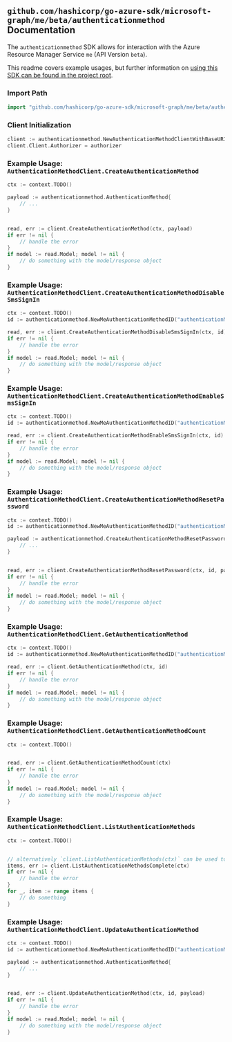 
## `github.com/hashicorp/go-azure-sdk/microsoft-graph/me/beta/authenticationmethod` Documentation

The `authenticationmethod` SDK allows for interaction with the Azure Resource Manager Service `me` (API Version `beta`).

This readme covers example usages, but further information on [using this SDK can be found in the project root](https://github.com/hashicorp/go-azure-sdk/tree/main/docs).

### Import Path

```go
import "github.com/hashicorp/go-azure-sdk/microsoft-graph/me/beta/authenticationmethod"
```


### Client Initialization

```go
client := authenticationmethod.NewAuthenticationMethodClientWithBaseURI("https://management.azure.com")
client.Client.Authorizer = authorizer
```


### Example Usage: `AuthenticationMethodClient.CreateAuthenticationMethod`

```go
ctx := context.TODO()

payload := authenticationmethod.AuthenticationMethod{
	// ...
}


read, err := client.CreateAuthenticationMethod(ctx, payload)
if err != nil {
	// handle the error
}
if model := read.Model; model != nil {
	// do something with the model/response object
}
```


### Example Usage: `AuthenticationMethodClient.CreateAuthenticationMethodDisableSmsSignIn`

```go
ctx := context.TODO()
id := authenticationmethod.NewMeAuthenticationMethodID("authenticationMethodIdValue")

read, err := client.CreateAuthenticationMethodDisableSmsSignIn(ctx, id)
if err != nil {
	// handle the error
}
if model := read.Model; model != nil {
	// do something with the model/response object
}
```


### Example Usage: `AuthenticationMethodClient.CreateAuthenticationMethodEnableSmsSignIn`

```go
ctx := context.TODO()
id := authenticationmethod.NewMeAuthenticationMethodID("authenticationMethodIdValue")

read, err := client.CreateAuthenticationMethodEnableSmsSignIn(ctx, id)
if err != nil {
	// handle the error
}
if model := read.Model; model != nil {
	// do something with the model/response object
}
```


### Example Usage: `AuthenticationMethodClient.CreateAuthenticationMethodResetPassword`

```go
ctx := context.TODO()
id := authenticationmethod.NewMeAuthenticationMethodID("authenticationMethodIdValue")

payload := authenticationmethod.CreateAuthenticationMethodResetPasswordRequest{
	// ...
}


read, err := client.CreateAuthenticationMethodResetPassword(ctx, id, payload)
if err != nil {
	// handle the error
}
if model := read.Model; model != nil {
	// do something with the model/response object
}
```


### Example Usage: `AuthenticationMethodClient.GetAuthenticationMethod`

```go
ctx := context.TODO()
id := authenticationmethod.NewMeAuthenticationMethodID("authenticationMethodIdValue")

read, err := client.GetAuthenticationMethod(ctx, id)
if err != nil {
	// handle the error
}
if model := read.Model; model != nil {
	// do something with the model/response object
}
```


### Example Usage: `AuthenticationMethodClient.GetAuthenticationMethodCount`

```go
ctx := context.TODO()


read, err := client.GetAuthenticationMethodCount(ctx)
if err != nil {
	// handle the error
}
if model := read.Model; model != nil {
	// do something with the model/response object
}
```


### Example Usage: `AuthenticationMethodClient.ListAuthenticationMethods`

```go
ctx := context.TODO()


// alternatively `client.ListAuthenticationMethods(ctx)` can be used to do batched pagination
items, err := client.ListAuthenticationMethodsComplete(ctx)
if err != nil {
	// handle the error
}
for _, item := range items {
	// do something
}
```


### Example Usage: `AuthenticationMethodClient.UpdateAuthenticationMethod`

```go
ctx := context.TODO()
id := authenticationmethod.NewMeAuthenticationMethodID("authenticationMethodIdValue")

payload := authenticationmethod.AuthenticationMethod{
	// ...
}


read, err := client.UpdateAuthenticationMethod(ctx, id, payload)
if err != nil {
	// handle the error
}
if model := read.Model; model != nil {
	// do something with the model/response object
}
```
